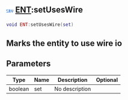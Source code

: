 ## ![server](.gitbook/assets/server.png) [ENT](./home/ENT):setUsesWire

```lua
void ENT:setUsesWire(set)
```

Marks the entity to use wire io
------
## Parameters

| Type   | Name | Description | Optional |
| ------ | ---- | ----------- | -------: |
| boolean | set | No description |  |

